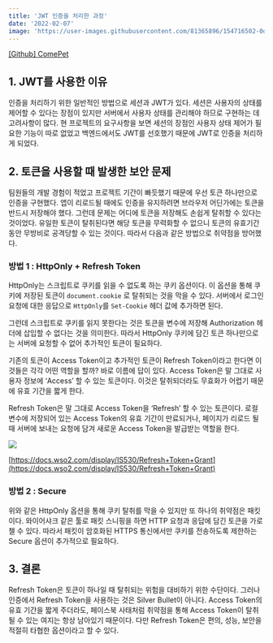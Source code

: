 ```yaml
---
title: 'JWT 인증을 처리한 과정'
date: '2022-02-07'
image: 'https://user-images.githubusercontent.com/81365896/154716502-0d51700f-d921-472f-b01e-840d6e4a36bf.png'
---
```


[[Github] ComePet](https://github.com/prgrms-web-devcourse/Team_i6_comepet_FE)

## 1. JWT를 사용한 이유

인증을 처리하기 위한 일반적인 방법으로 세션과 JWT가 있다. 세션은 사용자의 상태를 제어할 수 있다는 장점이 있지만 서버에서 사용자 상태를 관리해야 하므로 구현하는 데 고려사항이 많다. 현 프로젝트의 요구사항을 보면 세션의 장점인 사용자 상태 제어가 필요한 기능이 따로 없었고 백엔드에서도 JWT를 선호했기 때문에 JWT로 인증을 처리하게 되었다.

## 2. 토큰을 사용할 때 발생한 보안 문제

팀원들의 개발 경험이 적었고 프로젝트 기간이 빠듯했기 때문에 우선 토큰 하나만으로 인증을 구현했다. 앱이 리로드될 때에도 인증을 유지하려면 브라우저 어딘가에는 토큰을 반드시 저장해야 했다. 그런데 문제는 어디에 토큰을 저장해도 손쉽게 탈취할 수 있다는 것이었다. 유일한 토큰이 탈취된다면 해당 토큰을 무력화할 수 없으니 토큰의 유효기간 동안 무방비로 공격당할 수 있는 것이다. 따라서 다음과 같은 방법으로 취약점을 방어했다.

### 방법 1 : HttpOnly + Refresh Token

HttpOnly는 스크립트로 쿠키를 읽을 수 없도록 하는 쿠키 옵션이다. 이 옵션을 통해 쿠키에 저장된 토큰이 `document.cookie` 로 탈취되는 것을 막을 수 있다. 서버에서 로그인 요청에 대한 응답으로 `HttpOnly`를 `Set-Cookie` 헤더 값에 추가하면 된다.

그런데 스크립트로 쿠키를 읽지 못한다는 것은 토큰을 변수에 저장해 Authorization 헤더에 삽입할 수 없다는 것을 의미한다. 따라서 HttpOnly 쿠키에 담긴 토큰 하나만으로는 서버에 요청할 수 없어 추가적인 토큰이 필요하다.

기존의 토큰이 Access Token이고 추가적인 토큰이 Refresh Token이라고 한다면 이것들은 각각 어떤 역할을 할까? 바로 이름에 답이 있다. Access Token은 말 그대로 사용자 정보에 ‘Access’ 할 수 있는 토큰이다. 이것은 탈취되더라도 무효화가 어렵기 때문에 유효 기간을 짧게 한다.

Refresh Token은 말 그대로 Access Token을 ‘Refresh’ 할 수 있는 토큰이다. 로컬 변수에 저장되어 있는 Access Token의 유효 기간이 만료되거나, 페이지가 리로드 될 때 서버에 보내는 요청에 담겨 새로운 Access Token을 발급받는 역할을 한다.

![](https://user-images.githubusercontent.com/81365896/154717171-d1e250f3-b4de-4281-bb6a-2a353b5cabd0.png)

[https://docs.wso2.com/display/IS530/Refresh+Token+Grant](https://docs.wso2.com/display/IS530/Refresh+Token+Grant)

### 방법 2 : Secure

위와 같은 HttpOnly 옵션을 통해 쿠키 탈취를 막을 수 있지만 또 하나의 취약점은 패킷이다. 와이어샤크 같은 툴로 패킷 스니핑을 하면 HTTP 요청과 응답에 담긴 토큰을 가로챌 수 있다. 따라서 패킷이 암호화된 HTTPS 통신에서만 쿠키를 전송하도록 제한하는 Secure 옵션이 추가적으로 필요하다.

## 3. 결론

Refresh Token은 토큰이 하나일 때 탈취되는 위험을 대비하기 위한 수단이다. 그러나 인증에서 Refresh Token을 사용하는 것은 Silver Bullet이 아니다. Access Token의 유효 기간을 짧게 주더라도, 페이스북 사태처럼 취약점을 통해 Access Token이 탈취될 수 있는 여지는 항상 남아있기 때문이다. 다만 Refresh Token은 편의, 성능, 보안을 적절히 타협한 옵션이라고 할 수 있다.
